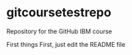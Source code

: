 # gitcoursetestrepo
Repository for the GitHub IBM course

First things First, just edit the README file
